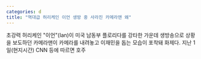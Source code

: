 ```yaml
---
categories: d
title: "역대급 허리케인 이언 생방 중 사라진 카메라맨 왜"
---
```

초강력 허리케인 "이언"(Ian)이 미국 남동부 플로리다를 강타한 가운데 생방송으로 상황을 보도하던 카메라맨이 카메라를 내려놓고 이재민을 돕는 모습이 포착돼 화제다. 지난 1일(현지시간) CNN 등에 따르면 호주 